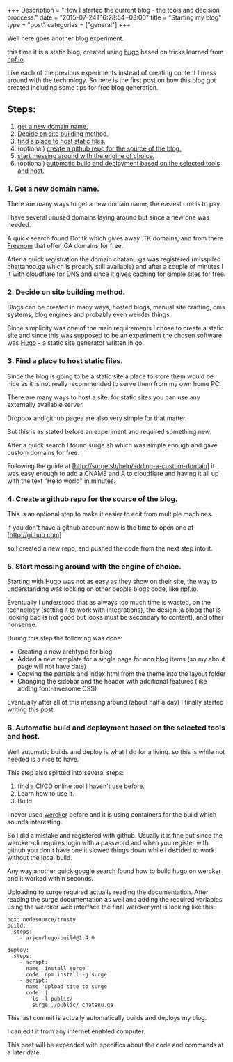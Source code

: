 +++
Description = "How I started the current blog - the tools and decision proccess."
date = "2015-07-24T16:28:54+03:00"
title = "Starting my blog"
type = "post"
categories = ["general"]
+++

Well here goes another blog experiment.

this time it is a static blog, created using [hugo](gohugo.io) based on tricks learned from [npf.io](https://github.com/natefinch/npf).

Like each of the previous experiments instead of creating content I mess around with the technology.
So here is the first post on how this blog got created including some tips for free blog generation.
<!--more-->

## Steps:
1. [get a new domain name.](#getdomain)
1. [Decide on site building method.](#choosestatic)
1. [find a place to host static files.](#findhost)
1. (optional) [create a github repo for the source of the blog.](#sourcecontrol)
1. [start messing around with the engine of choice.](#messingaround)
1. (optional) [automatic build and deployment based on the selected tools and host.](#autodeploy)

### <a name="getdomain"></a>1. Get a new domain name.

There are many ways to get a new domain name, the easiest one is to pay. 

I have several unused domains laying around but since a new one was needed.

A quick search found Dot.tk which gives away .TK domains, and from there [Freenom](http://www.freenom.com/) that offer .GA domains for free.

After a quick registration the domain chatanu.ga was registered (missplled chattanoo.ga which is proably still available) and after a couple of minutes I it with [cloudflare](https://www.cloudflare.com/) for DNS and since it gives caching for simple sites for free.

### <a name="choosestatic"></a>2. Decide on site building method.

Blogs can be created in many ways, hosted blogs, manual site crafting, cms systems, blog engines and probably even weirder things. 

Since simplicity was one of the main requirements I chose to create a static site and since this was supposed to be an experiment the chosen software was [Hugo](https://gohugo.io) - a static site generator written in go.


### <a name="findhost"></a>3. Find a place to host static files.

Since the blog is going to be a static site a place to store them would be nice as it is not really recommended to serve them from my own home PC.

There are many ways to host a site. for static sites you can use any externally available server. 

Dropbox and github pages are also very simple for that matter.

But this is as stated before an experiment and required something new.

After a quick search I found surge.sh which was simple enough and gave custom domains for free.

Following the guide at [http://surge.sh/help/adding-a-custom-domain] it was easy enough to add a CNAME and A to cloudflare and having it all up with the text "Hello world" in minutes.


### <a name="sourcecontrol"></a>4. Create a github repo for the source of the blog. 

This is an optional step to make it easier to edit from multiple machines.

if you don't have a github account now is the time to open one at [http://github.com]

so I created a new repo, and pushed the code from the next step into it.


### <a name="messingaround"></a>5. Start messing around with the engine of choice.

Starting with Hugo was not as easy as they show on their site, the way to understanding was looking on other people blogs code, like [npf.io](http://npf.io).

Eventually I understood that as always too much time is wasted, on the technology (setting it to work with integrations), the design (a bloog that is looking bad is not good but looks must be secondary to content), and other nonsense.

During this step the following was done:

* Creating a new archtype for blog 
* Added a new template for a single page for non blog items (so my about page will not have date)
* Copying the partials and index.html from the theme into the layout folder
* Changing the sidebar and the header with additional features (like adding font-awesome CSS)

Eventually after all of this messing around (about half a day) I finally started writing this post.

### <a name="autodeploy"></a>6. Automatic build and deployment based on the selected tools and host.

Well automatic builds and deploy is what I do for a living. so this is while not needed is a nice to have.

This step also splitted into several steps:
1. find a CI/CD online tool I haven't use before.
2. Learn how to use it.
3. Build.

I never used [wercker](https://wercker.com) before and it is using containers for the build which sounds interesting.

So I did a mistake and registered with github. Usually it is fine but since the wercker-cli requires login with a password and when you register with github you don't have one it slowed things down while I decided to work without the local build.

Any way another quick google search found how to build hugo on wercker and it worked within seconds.

Uploading to surge required actually reading the documentation. 
After reading the surge documentation as well and adding the required variables using the wercker web interface the final wercker.yml is looking like this:
```
box: nodesource/trusty
build:
  steps:
    - arjen/hugo-build@1.4.0

deploy:
  steps:
    - script:
      name: install surge
      code: npm install -g surge
    - script:
      name: upload site to surge
      code: |
        ls -l public/
        surge ./public/ chatanu.ga 
``` 

This last commit is actually automatically builds and deploys my blog.

I can edit it from any internet enabled computer.

This post will be expended with specifics about the code and commands at a later date.







